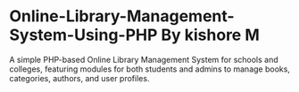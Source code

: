 # Online-Library-Management-System-Using-PHP By kishore M
A simple PHP-based Online Library Management System for schools and colleges, featuring modules for both students and admins to manage books, categories, authors, and user profiles.
